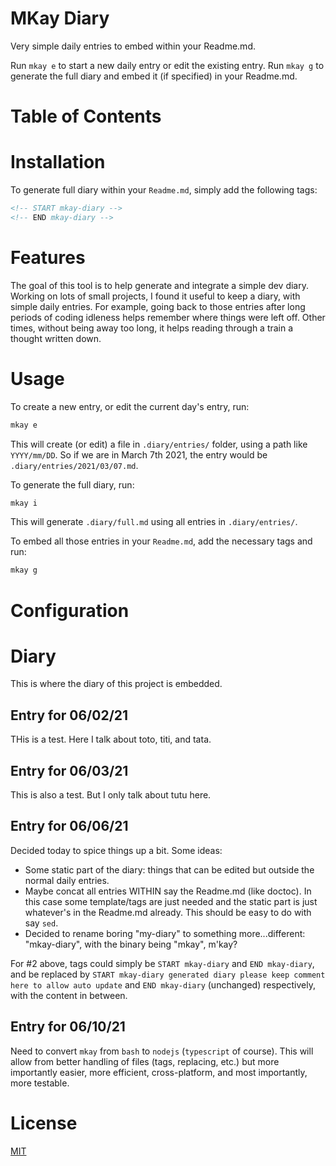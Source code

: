 # MKay Diary

Very simple daily entries to embed within your Readme.md.

Run `mkay e` to start a new daily entry or edit the existing entry.
Run `mkay g` to generate the full diary and embed it (if specified) in your Readme.md.

# Table of Contents

<!-- START doctoc -->
<!-- END doctoc -->

# Installation

To generate full diary within your `Readme.md`, simply add the following tags:

```html
<!-- START mkay-diary -->
<!-- END mkay-diary -->
```

# Features

The goal of this tool is to help generate and integrate a simple dev diary. Working on lots of small projects, I found it useful to keep a diary, with simple daily entries.
For example, going back to those entries after long periods of coding idleness helps remember where things were left off.
Other times, without being away too long, it helps reading through a train a thought written down.

# Usage

To create a new entry, or edit the current day's entry, run:

```bash
mkay e
```

This will create (or edit) a file in `.diary/entries/` folder, using a path like `YYYY/mm/DD`. So if we are in March 7th 2021, the entry would be `.diary/entries/2021/03/07.md`.

To generate the full diary, run:

```bash
mkay i
```

This will generate `.diary/full.md` using all entries in `.diary/entries/`.

To embed all those entries in your `Readme.md`, add the necessary tags and run:

```bash
mkay g
```

# Configuration

# Diary

This is where the diary of this project is embedded.

<!-- e4a49e0START mkay-diary generated diary please keep comment here to allow auto update -->

[//]: # (DO NOT EDIT THIS FILE. Its content is automatically generated from other files.)

## Entry for 06/02/21

THis is a test.
Here I talk about toto, titi, and tata.
## Entry for 06/03/21

This is also a test. But I only talk about tutu here.
## Entry for 06/06/21

Decided today to spice things up a bit.
Some ideas:

- Some static part of the diary: things that can be edited but outside the normal daily entries.
- Maybe concat all entries WITHIN say the Readme.md (like doctoc). In this case some template/tags are just needed and the static part is just whatever's in the Readme.md already. This should be easy to do with say `sed`.
- Decided to rename boring "my-diary" to something more...different: "mkay-diary", with the binary being "mkay", m'kay?

For #2 above, tags could simply be `START mkay-diary` and `END mkay-diary`, and be replaced by `START mkay-diary generated diary please keep comment here to allow auto update` and `END mkay-diary` (unchanged) respectively, with the content in between.
## Entry for 06/10/21

Need to convert `mkay` from `bash` to `nodejs` (`typescript` of course).
This will allow from better handling of files (tags, replacing, etc.) but more importantly easier, more efficient, cross-platform, and most importantly, more testable.
<!-- e4a49e0END mkay-diary -->

# License

[MIT](LICENSE)
